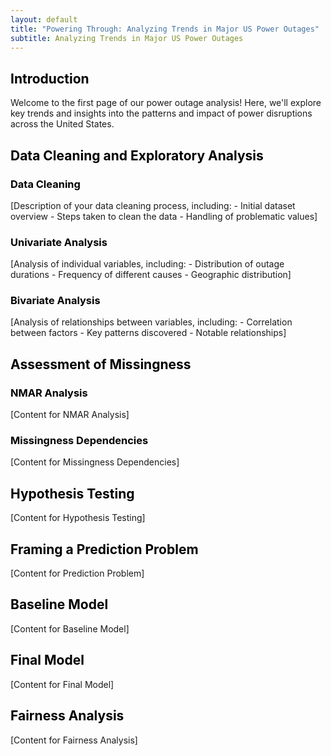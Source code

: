 ```yaml
---
layout: default
title: "Powering Through: Analyzing Trends in Major US Power Outages"
subtitle: Analyzing Trends in Major US Power Outages
---
```


<style>
  /* Custom CSS for the Banner Image */
  .custom-banner {
    background-image: url("../assets/images/header_image.jpeg"); /* Path to your image */
    background-size: cover;
    background-position: center;
    height: 400px;
    text-align: center;
    color: white;
    padding-top: 120px; /* Adjust padding to position the title in the center */
    margin-bottom: 0;
    position: relative;
  }

  .custom-banner h1 {
    font-size: 4em;
    text-shadow: 2px 2px 4px rgba(0, 0, 0, 0.7);
    font-weight: bold;
    margin: 0;
  }

  /* Make all headers under the banner black */
  .content-section h1, .content-section h2, .content-section h3, .content-section h4, .content-section h5, .content-section h6 {
    color: black !important; /* Force all headers to be black */
  }
</style>

<!-- Content Section -->
<div class="content-section">
  <h2 id="home">Introduction</h2>
  <p>Welcome to the first page of our power outage analysis! Here, we'll explore key trends and insights into the patterns and impact of power disruptions across the United States.</p>

  <h2 id="data_cleaning">Data Cleaning and Exploratory Analysis</h2>

  <h3>Data Cleaning</h3>
  <p>[Description of your data cleaning process, including:
    - Initial dataset overview
    - Steps taken to clean the data
    - Handling of problematic values]</p>

  <h3>Univariate Analysis</h3>
  <p>[Analysis of individual variables, including:
    - Distribution of outage durations
    - Frequency of different causes
    - Geographic distribution]</p>

  <h3>Bivariate Analysis</h3>
  <p>[Analysis of relationships between variables, including:
    - Correlation between factors
    - Key patterns discovered
    - Notable relationships]</p>

  <h2 id="missingness">Assessment of Missingness</h2>

  <h3>NMAR Analysis</h3>
  <p>[Content for NMAR Analysis]</p>

  <h3>Missingness Dependencies</h3>
  <p>[Content for Missingness Dependencies]</p>

  <h2 id="hypothesis">Hypothesis Testing</h2>
  <p>[Content for Hypothesis Testing]</p>

  <h2>Framing a Prediction Problem</h2>
  <p>[Content for Prediction Problem]</p>

  <h2>Baseline Model</h2>
  <p>[Content for Baseline Model]</p>

  <h2 id="predictive">Final Model</h2>
  <p>[Content for Final Model]</p>

  <h2>Fairness Analysis</h2>
  <p>[Content for Fairness Analysis]</p>
</div>
